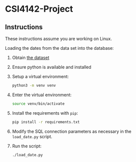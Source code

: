 # CSI4142-Project

## Instructions

These instructions assume you are working on Linux.

Loading the dates from the data set into the database:

1. Obtain [the dataset][dataset]
2. Ensure python is available and installed
3. Setup a virtual environment:

    ```sh
    python3 -m venv venv
    ```

4. Enter the virtual environment:

    ```sh
    source venv/bin/activate
    ```

5. Install the requirements with `pip`:

    ```sh
    pip install -r requirements.txt
    ```

6. Modify the SQL connection parameters as necessary in the `load_date.py`
   script.
7. Run the script:

    ```sh
    ./load_date.py
    ```

[dataset]: http://data.worldbank.org/data-catalog/crowd-sourced-price-collection
